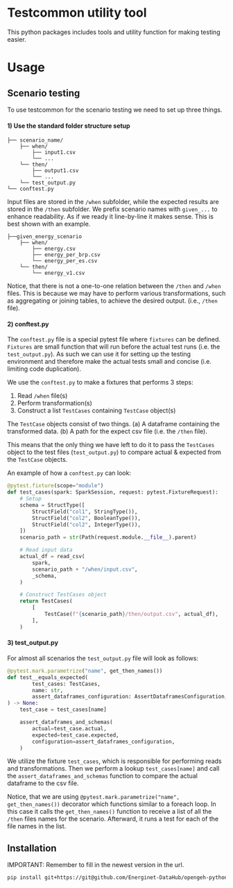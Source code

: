 # Testcommon utility tool

This python packages includes tools and utility function for making testing easier.

# Usage

## Scenario testing

To use testcommon for the scenario testing we need to set up three things.

#### 1) Use the standard folder structure setup

```plaintext
├── scenario_name/
    ├── when/
        ├── input1.csv
        └── ...
    └── then/
        ├── output1.csv
        └── ...
    └── test_output.py
└── conftest.py
```

Input files are stored in the `/when` subfolder, while the expected results are stored in the `/then` subfolder.
We prefix scenario names with `given_...` to enhance readability. As if we ready it line-by-line it makes sense.
This is best shown with an example.

```plaintext
├──given_energy_scenario
    ├── when/
        ├── energy.csv
        ├── energy_per_brp.csv
        └── energy_per_es.csv
    └── then/
        └── energy_v1.csv
```

Notice, that there is not a one-to-one relation between the `/then` and `/when` files.
This is because we may have to perform various transformations, such as aggregating or joining tables, to achieve the
desired
output. (i.e., `/then` file).

#### 2) conftest.py

The `conftest.py` file is a special pytest file where `fixtures` can be defined. `Fixtures` are small function that will
run
before the actual test runs (i.e. the `test_output.py`). As such we can use it for setting up the testing environment
and
therefore make the actual tests small and concise (i.e. limiting code duplication).

We use the `conftest.py` to make a fixtures that performs 3 steps:

1. Read `/when` file(s)
1. Perform transformation(s)
1. Construct a list `TestCases` containing `TestCase` object(s)

The `TestCase` objects consist of two things.
(a) A dataframe containing the transformed data.
(b) A path for the expect csv file (i.e. the `/then` file).

This means that the only thing we have left to do it to pass the `TestCases` object to the test files (`test_output.py`)
to compare actual & expected from the `TestCase` objects.

An example of how a `conftest.py` can look:

```python
@pytest.fixture(scope="module")
def test_cases(spark: SparkSession, request: pytest.FixtureRequest):
    # Setup
    schema = StructType([
        StructField("col1", StringType()),
        StructField("col2", BooleanType()),
        StructField("col2", IntegerType()),
    ])
    scenario_path = str(Path(request.module.__file__).parent)

    # Read input data
    actual_df = read_csv(
        spark,
        scenario_path + "/when/input.csv",
        _schema,
    )

    # Construct TestCases object
    return TestCases(
        [
            TestCase(f"{scenario_path}/then/output.csv", actual_df),
        ],
    )
```

#### 3) test_output.py

For almost all scenarios the `test_output.py` file will look as follows:

```python
@pytest.mark.parametrize("name", get_then_names())
def test__equals_expected(
        test_cases: TestCases,
        name: str,
        assert_dataframes_configuration: AssertDataframesConfiguration,
) -> None:
    test_case = test_cases[name]

    assert_dataframes_and_schemas(
        actual=test_case.actual,
        expected=test_case.expected,
        configuration=assert_dataframes_configuration,
    )
```

We utilize the fixture `test_cases`, which is responsible for performing reads and transformations. Then we perform a
lookup `test_cases[name]` and call the `assert_dataframes_and_schemas` function to compare the actual dataframe to the
csv file.

Notice, that we are using `@pytest.mark.parametrize("name", get_then_names())` decorator which functions similar to a
foreach loop. In this case it calls the `get_then_names()` function to receive a list of all the `/then` files names for
the scenario. Afterward, it runs a test for each of the file names in the list.

## Installation
IMPORTANT: Remember to fill in the newest version in the url.
```bash
pip install git+https://git@github.com/Energinet-DataHub/opengeh-python-packages@3.1.2#subdirectory=source/testcommon
```
